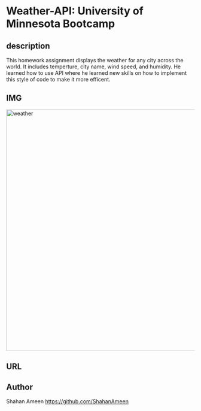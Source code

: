 # Weather-API: University of Minnesota Bootcamp

## description
This homework assignment displays the weather for any city across the world. It includes temperture, city name, wind speed, and humidity. He learned how to use API where he learned new skills on how to implement this style of code to make it more efficent.
## IMG
<img width="645" alt="weather" src="https://github.com/ShahanAmeen/Weather-API/assets/144054784/ac98c575-9777-4e8a-8f0a-656cd9654038">



## URL

## Author
Shahan Ameen
https://github.com/ShahanAmeen 

